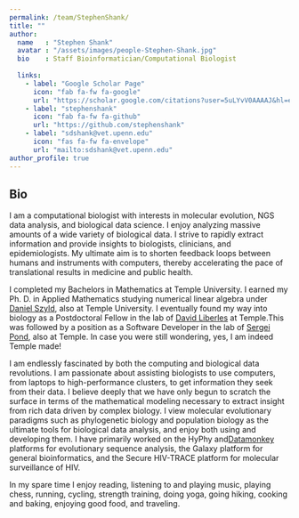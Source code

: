 ```yaml
---
permalink: /team/StephenShank/
title: ""
author:
  name   : "Stephen Shank"
  avatar : "/assets/images/people-Stephen-Shank.jpg"
  bio    : Staff Bioinformatician/Computational Biologist
  
  links:
    - label: "Google Scholar Page"
      icon: "fab fa-fw fa-google"
      url: "https://scholar.google.com/citations?user=5uLYvV0AAAAJ&hl=en"
    - label: "stephenshank"
      icon: "fab fa-fw fa-github"
      url: "https://github.com/stephenshank"
    - label: "sdshank@vet.upenn.edu"
      icon: "fas fa-fw fa-envelope"
      url: "mailto:sdshank@vet.upenn.edu"
author_profile: true
---
```



## Bio 

I am a computational biologist with interests in molecular evolution, NGS data analysis, and biological data science. I enjoy analyzing massive amounts of a wide variety of biological data. I strive to rapidly extract information and provide insights to biologists, clinicians, and epidemiologists. My ultimate aim is to shorten feedback loops between humans and instruments with computers, thereby accelerating the pace of translational results in medicine and public health.

I completed my Bachelors in Mathematics at Temple University. I earned my Ph. D. in Applied Mathematics studying numerical linear algebra under [Daniel Szyld](https://www.math.temple.edu/~szyld/), also at Temple University.  I eventually found my way into biology as a Postdoctoral Fellow in the lab of [David Liberles](https://sites.temple.edu/liberles/) at Temple.This was followed by a position as a Software Developer in the lab of [Sergei Pond](https://cst.temple.edu/about/faculty-staff/sergei-pond), also at Temple. In case you were still wondering, yes, I am indeed Temple made!

I am endlessly fascinated by both the computing and biological data revolutions. I am passionate about assisting biologists to use computers, from laptops to high-performance clusters, to get information they seek from their data. I believe deeply that we have only begun to scratch the surface in terms of the mathematical modeling necessary to extract insight from rich data driven by complex biology. I view molecular evolutionary paradigms such as phylogenetic biology and population biology as the ultimate tools for biological data analysis, and enjoy both using and developing them. I have primarily worked on the HyPhy and[Datamonkey](https://www.datamonkey.org/) platforms for evolutionary sequence analysis, the Galaxy platform for general bioinformatics, and the Secure HIV-TRACE platform for molecular surveillance of HIV.

In my spare time I enjoy reading, listening to and playing music, playing chess, running, cycling, strength training, doing yoga, going hiking, cooking and baking, enjoying good food, and traveling.